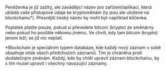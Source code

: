 Peněženka je již zažitý, ale zavádějící název pro zařízení/aplikaci, která ukládá vaše přístupové údaje ke kryptoměnám (ty jsou ale uložené na blockchainu\*). Přesnější český název by mohl být například klíčenka.

Poplatek platíte pouze, pokud si převedete bitcoin (krypto) ze směnárny nebo pokud ho posíláte někomu jinému. Ve chvíli, kdy tam bitcoin (krypto) jenom leží, se již nic neplatí.

\*Blockchain je speciálním typem databáze, kde každý nový záznam v sobě obsahuje otisk všech předchozích záznamů. Tím je chráněna proti dodatečným změnám. Každý, kdo by chtěl upravit záznam blockchainu, by s tím musel upravit i všechny navazující záznamy.
